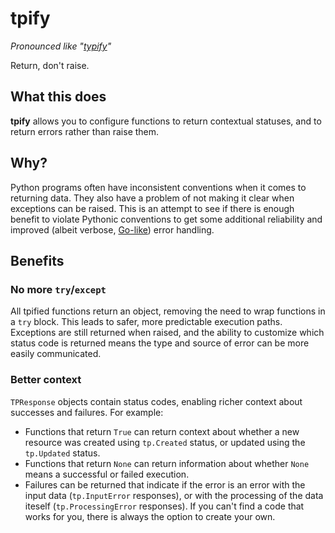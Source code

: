 # tpify
_Pronounced like "[typify](https://www.dictionary.com/browse/typify)"_

Return, don't raise.

## What this does
**tpify** allows you to configure functions to return contextual statuses, and to return errors rather than raise them.

## Why?
Python programs often have inconsistent conventions when it comes to returning data. They also have a problem of not making it clear when exceptions can be raised. This is an attempt to see if there is enough benefit to violate Pythonic conventions to get some additional reliability and improved (albeit verbose, [Go-like](https://go.dev/blog/error-handling-and-go)) error handling.

## Benefits
### No more `try`/`except`
All tpified functions return an object, removing the need to wrap functions in a `try` block. This leads to safer, more predictable execution paths. Exceptions are still returned when raised, and the ability to customize which status code is returned means the type and source of error can be more easily communicated.

### Better context
`TPResponse` objects contain status codes, enabling richer context about successes and failures. For example:
* Functions that return `True` can return context about whether a new resource was created using `tp.Created` status, or updated using the `tp.Updated` status.
* Functions that return `None` can return information about whether `None` means a successful or failed execution.
* Failures can be returned that indicate if the error is an error with the input data (`tp.InputError` responses), or with the processing of the data iteself (`tp.ProcessingError` responses).
If you can't find a code that works for you, there is always the option to create your own.
